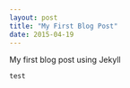 ```yaml
---
layout: post
title: "My First Blog Post"
date: 2015-04-19
---
```


My first blog post using Jekyll

<pre><code class="html"><html><body>test</body></html></code></pre>
